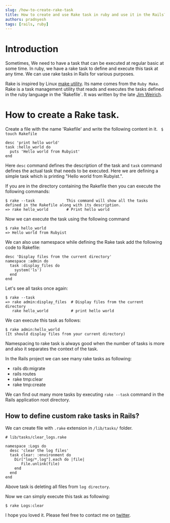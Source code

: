 ```yaml
---
slug: /how-to-create-rake-task
title: How to create and use Rake task in ruby and use it in the Rails?
authors: pradnyesh
tags: [rails, ruby]
---
```


# Introduction

Sometimes, We need to have a task that can be executed at regular basic at some time. In ruby, we have a rake task to define and execute this task at any time. We can use rake tasks in Rails for various purposes.

<!--truncate-->

Rake is inspired by Linux [make utility](<https://en.wikipedia.org/wiki/Make_(software)>). Its name comes from the `Ruby Make`. Rake is a task management utility that reads and executes the tasks defined in the ruby language in the 'Rakefile`. It was written by the late [Jim Weirich](https://en.wikipedia.org/wiki/Jim_Weirich).

# How to create a Rake task.

Create a file with the name 'Rakefile' and write the following content in it.
` $ touch Rakefile`

```
desc 'print hello world'
task :hello_world do
  puts 'Hello world from Rubyist'
end
```

Here `desc` command defines the description of the task and `task` command defines the actual task that needs to be executed. Here we are defining a simple task which is printing "Hello world from Rubyist.".

If you are in the directory containing the Rakefile then you can execute the following commands:

```
$ rake --task              This command will show all the tasks defined in the Rakefile along with its description.
=> rake hello_world        # Print hello world
```

Now we can execute the task using the following command

```
$ rake hello_world
=> Hello world from Rubyist
```

We can also use namespace while defining the Rake task add the following code to Rakefile:

```
desc 'Display files from the current directory'
namespace :admin do
  task :display_files do
    system('ls')
  end
end
```

Let's see all tasks once again:

```
$ rake --task
=> rake admin:display_files  # Display files from the current directory
   rake hello_world          # print hello world
```

We can execute this task as follows:

```
$ rake admin:hello_world
(It should display files from your current directory)
```

Namespacing to rake task is always good when the number of tasks is more and also it separates the context of the task.

In the Rails project we can see many rake tasks as following:

- rails db:migrate
- rails routes
- rake tmp:clear
- rake tmp:create

We can find out many more tasks by executing `rake --task` command in the Rails application root directory.

## How to define custom rake tasks in Rails?

We can create file with `.rake` extension in `/lib/tasks/` folder.

```
# lib/tasks/clear_logs.rake

namespace :Logs do
  desc 'clear the log files'
  task clear: :environment do
    Dir["log/*.log"].each do |file|
       File.unlink(file)
    end
  end
end
```

Above task is deleting all files from `log directory`.

Now we can simply execute this task as following:

```
$ rake Logs:clear
```

I hope you loved it.
Please feel free to contact me on [twitter](https://x.com/Shyampa09340219).
